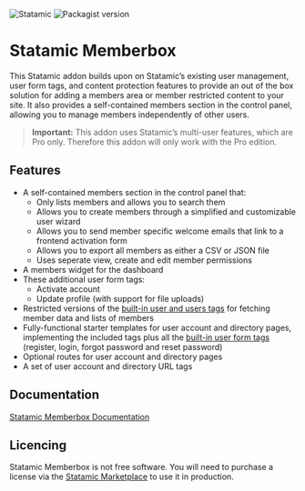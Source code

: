 <!-- statamic:hide -->

![Statamic](https://flat.badgen.net/badge/Statamic/3.2+/FF269E)
![Packagist version](https://flat.badgen.net/packagist/v/jacksleight/statamic-memberbox)

# Statamic Memberbox 

<!-- /statamic:hide -->

This Statamic addon builds upon on Statamic’s existing user management, user form tags, and content protection features to provide an out of the box solution for adding a members area or member restricted content to your site. It also provides a self-contained members section in the control panel, allowing you to manage members independently of other users.

> **Important:** This addon uses Statamic’s multi-user features, which are Pro only. Therefore this addon will only work with the Pro edition.

## Features

* A self-contained members section in the control panel that:
	* Only lists members and allows you to search them
	* Allows you to create members through a simplified and customizable user wizard
	* Allows you to send member specific welcome emails that link to a frontend activation form
	* Allows you to export all members as either a CSV or JSON file
	* Uses seperate view, create and edit member permissions
* A members widget for the dashboard
* These additional user form tags:
	* Activate account
	* Update profile (with support for file uploads)
* Restricted versions of the [built-in user and users tags](https://statamic.dev/reference/tags) for fetching member data and lists of members
* Fully-functional starter templates for user account and directory pages, implementing the included tags plus all the [built-in user form tags](https://statamic.dev/reference/tags) (register, login, forgot password and reset password)
* Optional routes for user account and directory pages
* A set of user account and directory URL tags

## Documentation

[Statamic Memberbox Documentation](https://jacksleight.dev/docs/memberbox)

<!-- statamic:hide -->

## Licencing

Statamic Memberbox is not free software. You will need to purchase a license via the [Statamic Marketplace](https://statamic.com/addons/jacksleight/memberbox) to use it in production.

<!-- /statamic:hide -->
